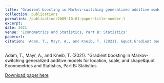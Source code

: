 ```yaml
---
title: "Gradient boosting in Markov-switching generalized additive models for location, scale, and shape"
collection: publications
permalink: /publication/2009-10-01-paper-title-number-1
excerpt:
date: 2021
venue: 'Econometrics and Statistics, Part B: Statistics'
paperurl:
citation: 'Adam, T., Mayr, A., and Kneib, T. (2021). &quot;Gradient boosting in Markov-switching generalized additive models for location, scale, and shape&quot; <i>Econometrics and Statistics, Part B: Statistics</i>. Accepted.'
---
```


Adam, T., Mayr, A., and Kneib, T. (2021).
&quot;Gradient boosting in Markov-switching generalized additive models for location, scale, and shape&quot
Econometrics and Statistics, Part B: Statistics

[Download paper here](http://academicpages.github.io/files/paper1.pdf)
